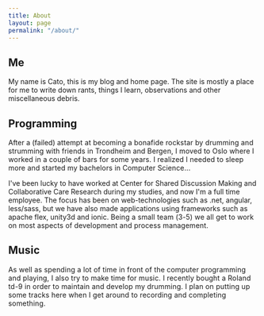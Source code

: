 ```yaml
---
title: About
layout: page
permalink: "/about/"
---
```

## Me

My name is Cato, this is my blog and home page. The site is mostly a place for me to write down rants, things I learn, observations and other miscellaneous debris. 

## Programming

After a (failed)<span style="letter-spacing: 0.01em;"> attempt at becoming a bonafide rockstar by drumming and strumming with friends in Trondheim and Bergen, I moved to Oslo where I worked in a couple of bars for some years. I realized I needed to sleep more and started my bachelors in Computer Science...</span>

I've been lucky to have worked at Center for Shared Discussion Making and Collaborative Care Research during my studies, and now I'm a full time employee. The focus has been on web-technologies such as .net, angular, less/sass, but we have also made applications using frameworks such as apache flex, unity3d and ionic. <span style="letter-spacing: 0.01em;">Being a small team (3-5) we all get to work on most aspects of development and process management.</span>

## <span style="letter-spacing: 0.01em;">Music</span>

<span style="letter-spacing: 0.18px;">As well as spending a lot of time in front of the computer programming and playing, I also try to make time for music. I recently bought a Roland td-9 in order to maintain and develop my drumming. I plan on putting up some tracks here when I get around to recording and completing something.</span>